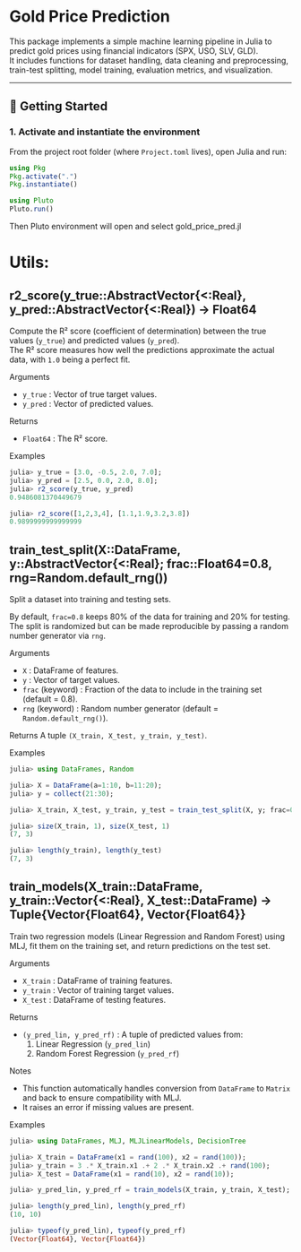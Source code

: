 # Gold Price Prediction

This package implements a simple machine learning pipeline in Julia to predict gold prices using financial indicators (SPX, USO, SLV, GLD).  
It includes functions for dataset handling, data cleaning and preprocessing, train-test splitting, model training, evaluation metrics, and visualization.

---

## 🚀 Getting Started

### 1. Activate and instantiate the environment
From the project root folder (where `Project.toml` lives), open Julia and run:

```julia
using Pkg
Pkg.activate(".")
Pkg.instantiate()

using Pluto
Pluto.run()
```
Then Pluto environment will open and select gold_price_pred.jl

#  Utils: 
## r2_score(y_true::AbstractVector{<:Real}, y_pred::AbstractVector{<:Real}) -> Float64

Compute the R² score (coefficient of determination) between the true values (`y_true`)
and predicted values (`y_pred`).  
The R² score measures how well the predictions approximate the actual data, with `1.0`
being a perfect fit.

Arguments
- `y_true` : Vector of true target values.
- `y_pred` : Vector of predicted values.

Returns
- `Float64` : The R² score.

Examples
```julia
julia> y_true = [3.0, -0.5, 2.0, 7.0];
julia> y_pred = [2.5, 0.0, 2.0, 8.0];
julia> r2_score(y_true, y_pred)
0.9486081370449679

julia> r2_score([1,2,3,4], [1.1,1.9,3.2,3.8])
0.9899999999999999
```
## train_test_split(X::DataFrame, y::AbstractVector{<:Real}; frac::Float64=0.8, rng=Random.default_rng())

Split a dataset into training and testing sets.

By default, `frac=0.8` keeps 80% of the data for training and 20% for testing.
The split is randomized but can be made reproducible by passing a random number generator via `rng`.

Arguments
- `X` : DataFrame of features.
- `y` : Vector of target values.
- `frac` (keyword) : Fraction of the data to include in the training set (default = 0.8).
- `rng` (keyword) : Random number generator (default = `Random.default_rng()`).

Returns
A tuple `(X_train, X_test, y_train, y_test)`.

Examples
```julia
julia> using DataFrames, Random

julia> X = DataFrame(a=1:10, b=11:20);
julia> y = collect(21:30);

julia> X_train, X_test, y_train, y_test = train_test_split(X, y; frac=0.7, rng=MersenneTwister(42));

julia> size(X_train, 1), size(X_test, 1)
(7, 3)

julia> length(y_train), length(y_test)
(7, 3)
```

## train_models(X_train::DataFrame, y_train::Vector{<:Real}, X_test::DataFrame) -> Tuple{Vector{Float64}, Vector{Float64}}

Train two regression models (Linear Regression and Random Forest) using MLJ, 
fit them on the training set, and return predictions on the test set.

Arguments
- `X_train` : DataFrame of training features.
- `y_train` : Vector of training target values.
- `X_test`  : DataFrame of testing features.

Returns
- `(y_pred_lin, y_pred_rf)` : A tuple of predicted values from:
  1. Linear Regression (`y_pred_lin`)
  2. Random Forest Regression (`y_pred_rf`)

Notes
- This function automatically handles conversion from `DataFrame` to `Matrix` 
  and back to ensure compatibility with MLJ.  
- It raises an error if missing values are present.

Examples
```julia
julia> using DataFrames, MLJ, MLJLinearModels, DecisionTree

julia> X_train = DataFrame(x1 = rand(100), x2 = rand(100));
julia> y_train = 3 .* X_train.x1 .+ 2 .* X_train.x2 .+ rand(100);
julia> X_test = DataFrame(x1 = rand(10), x2 = rand(10));

julia> y_pred_lin, y_pred_rf = train_models(X_train, y_train, X_test);

julia> length(y_pred_lin), length(y_pred_rf)
(10, 10)

julia> typeof(y_pred_lin), typeof(y_pred_rf)
(Vector{Float64}, Vector{Float64})
```
